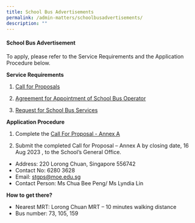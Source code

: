 ```yaml
---
title: School Bus Advertisements
permalink: /admin-matters/schoolbusadvertisements/
description: ""
---
```

#### School Bus Advertisement

To apply, please refer to the Service Requirements and the Application Procedure below.

**Service Requirements**

1.	[Call for Proposals](/files/call%20for%20proposal.pdf)
 
2.	[Agreement for Appointment of School Bus Operator](/files/attachment%203%20agreement%20for%20appointment%20of%20school%20bus%20operator%20(version%20june%202023)_sgps%20final.pdf)
3.	[Request for School Bus Services](/files/attachment%204%20request%20for%20school%20bus%20services%20(version%20june%202023)_sgps%20final.pdf)

**Application Procedure**

1. Complete the [Call For Proposal - Annex A]()

2. Submit the completed Call for Proposal – Annex A by closing date, 16 Aug  2023 , to the School’s General Office.

* Address: 220 Lorong Chuan, Singapore 556742 
* Contact No: 6280 3628 
* Email: stgps@moe.edu.sg
* Contact Person: Ms Chua Bee Peng/ Ms Lyndia Lin


**How to get there?**
* Nearest MRT: Lorong Chuan MRT – 10 minutes walking distance
* Bus number: 73, 105, 159